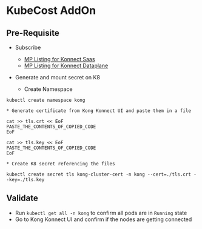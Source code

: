 # KubeCost AddOn

## Pre-Requisite

* Subscribe 
    - [MP Listing for Konnect Saas](https://aws.amazon.com/marketplace/pp/prodview-7zds3oxx3ntjy?sr=0-2&ref_=beagle&applicationId=AWS-Marketplace-Console)
    - [MP Listing for Konnect Dataplane](https://aws.amazon.com/marketplace/pp/prodview-4lozhkbtgizp4?applicationId=AWS-Marketplace-Console&ref_=beagle&sr=0-1)

* Generate and mount secret on K8

    * Create Namespace

```
kubectl create namespace kong
```

    * Generate certificate from Kong Konnect UI and paste them in a file

```
cat >> tls.crt << EoF
PASTE_THE_CONTENTS_OF_COPIED_CODE
EoF
```

```
cat >> tls.key << EoF
PASTE_THE_CONTENTS_OF_COPIED_CODE
EoF
```
    * Create K8 secret referencing the files

```
kubectl create secret tls kong-cluster-cert -n kong --cert=./tls.crt --key=./tls.key
```



## Validate

* Run `kubectl get all -n kong` to confirm all pods are in `Running` state
* Go to Kong Konnect UI and confirm if the nodes are getting connected